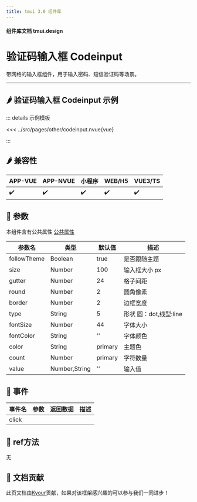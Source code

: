 ```yaml
---
title: tmui 3.0 组件库
---
```


<script setup>
import webview from '../components/mobileWebview.vue'
</script>

#### 组件库文档 tmui.design

# 验证码输入框 Codeinput
带网格的输入框组件，用于输入密码、短信验证码等场景。

---

## :hot_pepper: 验证码输入框 Codeinput 示例

<webview url="https://tmui.design/h5/#/pages/other/codeinput"></webview>

::: details 示例模板

<<< ../src/pages/other/codeinput.nvue{vue}

:::

## :hot_pepper: 兼容性

| APP-VUE            | APP-NVUE           | 小程序                | WEB/H5             | VUE3/TS            |
|--------------------|--------------------|--------------------|--------------------|--------------------|
| :heavy_check_mark: | :heavy_check_mark: | :heavy_check_mark: | :heavy_check_mark: | :heavy_check_mark: |

## :seedling: 参数
本组件含有公共属性 [公共属性](/doc/spec/组件公共样式.md)

| 参数名         | 类型            | 默认值     | 描述               |
|-------------|---------------|---------|------------------|
| followTheme | Boolean       | true    | 是否跟随主题           |
| size        | Number        | 100     | 输入框大小 px         |
| gutter      | Number        | 24      | 格子间距             |
| round       | Number        | 2       | 圆角像素             |
| border      | Number        | 2       | 边框宽度             |
| type        | String        | 5       | 形状 圆：dot,线型:line |
| fontSize    | Number        | 44      | 字体大小             |
| fontColor   | String        | ''      | 字体颜色             |
| color       | String        | primary | 主题色              |
| count       | Number        | primary | 字符数量             |
| value       | Number,String | ''      | 输入值              |

## :rose: 事件
| 事件名   | 参数  | 返回数据 | 描述  |
|-------|-----|------|-----|
| click |     |      |     |

## :green_salad: ref方法
无

## :couplekiss: 文档贡献
此页文档由[Kyour](https://github.com/kyour-cn)贡献，如果对该框架感兴趣的可以参与我们一同进步！
